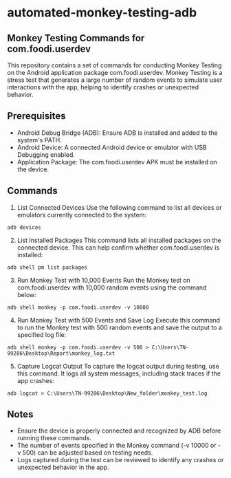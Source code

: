 # automated-monkey-testing-adb

## Monkey Testing Commands for com.foodi.userdev
This repository contains a set of commands for conducting Monkey Testing on the Android application package com.foodi.userdev. Monkey Testing is a stress test that generates a large number of random events to simulate user interactions with the app, helping to identify crashes or unexpected behavior.

## Prerequisites
- Android Debug Bridge (ADB): Ensure ADB is installed and added to the system's PATH.
- Android Device: A connected Android device or emulator with USB Debugging enabled.
- Application Package: The com.foodi.userdev APK must be installed on the device.

## Commands
1. List Connected Devices
Use the following command to list all devices or emulators currently connected to the system:

`adb devices`

2. List Installed Packages
This command lists all installed packages on the connected device. This can help confirm whether com.foodi.userdev is installed:

```adb shell pm list packages```

3. Run Monkey Test with 10,000 Events
Run the Monkey test on com.foodi.userdev with 10,000 random events using the command below:

`adb shell monkey -p com.foodi.userdev -v 10000`

4. Run Monkey Test with 500 Events and Save Log
Execute this command to run the Monkey test with 500 random events and save the output to a specified log file:

`adb shell monkey -p com.foodi.userdev -v 500 > C:\Users\TN-99286\Desktop\Report\monkey_log.txt`

5. Capture Logcat Output
To capture the logcat output during testing, use this command. It logs all system messages, including stack traces if the app crashes:

`adb logcat > C:\Users\TN-99286\Desktop\New_folder\monkey_test.log`

## Notes
- Ensure the device is properly connected and recognized by ADB before running these commands.
- The number of events specified in the Monkey command (-v 10000 or -v 500) can be adjusted based on testing needs.
- Logs captured during the test can be reviewed to identify any crashes or unexpected behavior in the app.
